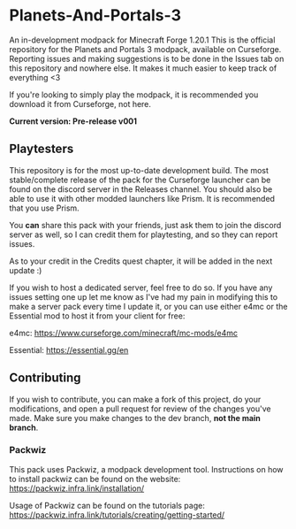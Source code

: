 # Planets-And-Portals-3
An in-development modpack for Minecraft Forge 1.20.1
This is the official repository for the Planets and Portals 3 modpack, available on Curseforge. Reporting issues and making suggestions is to be done in the Issues tab on this repository and nowhere else. It makes it much easier to keep track of everything <3

If you're looking to simply play the modpack, it is recommended you download it from Curseforge, not here.

**Current version: Pre-release v001**

## Playtesters
This repository is for the most up-to-date development build. The most stable/complete release of the pack for the Curseforge launcher can be found on the discord server in the Releases channel. You should also be able to use it with other modded launchers like Prism. It is recommended that you use Prism.

You **can** share this pack with your friends, just ask them to join the discord server as well, so I can credit them for playtesting, and so they can report issues.

As to your credit in the Credits quest chapter, it will be added in the next update :)

If you wish to host a dedicated server, feel free to do so. If you have any issues setting one up let me know as I've had my pain in modifying this to make a server pack every time I update it, or you can use either e4mc or the Essential mod to host it from your client for free:

e4mc:
https://www.curseforge.com/minecraft/mc-mods/e4mc

Essential:
https://essential.gg/en

## Contributing
If you wish to contribute, you can make a fork of this project, do your modifications, and open a pull request for review of the changes you've made. Make sure you make changes to the dev branch, **not the main branch**.

### Packwiz
This pack uses Packwiz, a modpack development tool. Instructions on how to install packwiz can be found on the website: https://packwiz.infra.link/installation/

Usage of Packwiz can be found on the tutorials page: https://packwiz.infra.link/tutorials/creating/getting-started/
